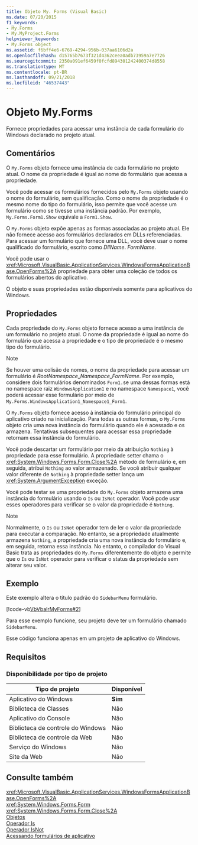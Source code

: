 ```yaml
---
title: Objeto My. Forms (Visual Basic)
ms.date: 07/20/2015
f1_keywords:
- My.Forms
- My.MyProject.Forms
helpviewer_keywords:
- My.Forms object
ms.assetid: f6bff4e6-6769-4294-956b-037aa6106d2a
ms.openlocfilehash: d15765b7673f321d4362ceea0adb73959a7e7726
ms.sourcegitcommit: 2350a091ef6459f0fcfd894301242400374d8558
ms.translationtype: MT
ms.contentlocale: pt-BR
ms.lasthandoff: 09/21/2018
ms.locfileid: "46537443"
---
```

# <a name="myforms-object"></a>Objeto My.Forms
Fornece propriedades para acessar uma instância de cada formulário do Windows declarado no projeto atual.  
  
## <a name="remarks"></a>Comentários  
 O `My.Forms` objeto fornece uma instância de cada formulário no projeto atual. O nome da propriedade é igual ao nome do formulário que acessa a propriedade.   
  
 Você pode acessar os formulários fornecidos pelo `My.Forms` objeto usando o nome do formulário, sem qualificação. Como o nome da propriedade é o mesmo nome do tipo do formulário, isso permite que você acesse um formulário como se tivesse uma instância padrão. Por exemplo, `My.Forms.Form1.Show` equivale a `Form1.Show`.  
  
 O `My.Forms` objeto expõe apenas as formas associadas ao projeto atual. Ele não fornece acesso aos formulários declarados em DLLs referenciadas. Para acessar um formulário que fornece uma DLL, você deve usar o nome qualificado do formulário, escrito como *DllName*. *FormName*.  
  
 Você pode usar o <xref:Microsoft.VisualBasic.ApplicationServices.WindowsFormsApplicationBase.OpenForms%2A> propriedade para obter uma coleção de todos os formulários abertos do aplicativo.  
  
 O objeto e suas propriedades estão disponíveis somente para aplicativos do Windows.  
  
## <a name="properties"></a>Propriedades  
 Cada propriedade do `My.Forms` objeto fornece acesso a uma instância de um formulário no projeto atual. O nome da propriedade é igual ao nome do formulário que acessa a propriedade e o tipo de propriedade é o mesmo tipo do formulário.  
  
> [!NOTE]
>  Se houver uma colisão de nomes, o nome da propriedade para acessar um formulário é *RootNamespace*_*Namespace*\_*FormName*. Por exemplo, considere dois formulários denominados `Form1.`se uma dessas formas está no namespace raiz `WindowsApplication1` e no namespace `Namespace1`, você poderá acessar esse formulário por meio de `My.Forms.WindowsApplication1_Namespace1_Form1`.  
  
 O `My.Forms` objeto fornece acesso à instância do formulário principal do aplicativo criado na inicialização. Para todas as outras formas, o `My.Forms` objeto cria uma nova instância do formulário quando ele é acessado e os armazena. Tentativas subsequentes para acessar essa propriedade retornam essa instância do formulário.  
  
 Você pode descartar um formulário por meio da atribuição `Nothing` à propriedade para esse formulário. A propriedade setter chama o <xref:System.Windows.Forms.Form.Close%2A> método de formulário e, em seguida, atribui `Nothing` ao valor armazenado. Se você atribuir qualquer valor diferente de `Nothing` à propriedade setter lança um <xref:System.ArgumentException> exceção.  
  
 Você pode testar se uma propriedade do `My.Forms` objeto armazena uma instância do formulário usando o `Is` ou `IsNot` operador. Você pode usar esses operadores para verificar se o valor da propriedade é `Nothing`.  
  
> [!NOTE]
>  Normalmente, o `Is` ou `IsNot` operador tem de ler o valor da propriedade para executar a comparação. No entanto, se a propriedade atualmente armazena `Nothing`, a propriedade cria uma nova instância do formulário e, em seguida, retorna essa instância. No entanto, o compilador do Visual Basic trata as propriedades do `My.Forms` diferentemente do objeto e permite que o `Is` ou `IsNot` operador para verificar o status da propriedade sem alterar seu valor.  
  
## <a name="example"></a>Exemplo  
 Este exemplo altera o título padrão do `SidebarMenu` formulário.  
  
 [!code-vb[VbVbalrMyForms#2](../../../visual-basic/language-reference/objects/codesnippet/VisualBasic/my-forms-object_1.vb)]  
  
 Para esse exemplo funcione, seu projeto deve ter um formulário chamado `SidebarMenu`.  
  
 Esse código funciona apenas em um projeto de aplicativo do Windows.  
  
## <a name="requirements"></a>Requisitos  
  
### <a name="availability-by-project-type"></a>Disponibilidade por tipo de projeto  
  
|Tipo de projeto|Disponível|  
|---|---|  
|Aplicativo do Windows|**Sim**|  
|Biblioteca de Classes|Não|  
|Aplicativo do Console|Não|  
|Biblioteca de controle do Windows|Não|  
|Biblioteca de controle da Web|Não|  
|Serviço do Windows|Não|  
|Site da Web|Não|  
  
## <a name="see-also"></a>Consulte também  
 <xref:Microsoft.VisualBasic.ApplicationServices.WindowsFormsApplicationBase.OpenForms%2A>  
 <xref:System.Windows.Forms.Form>  
 <xref:System.Windows.Forms.Form.Close%2A>  
 [Objetos](../../../visual-basic/language-reference/objects/index.md)  
 [Operador Is](../../../visual-basic/language-reference/operators/is-operator.md)  
 [Operador IsNot](../../../visual-basic/language-reference/operators/isnot-operator.md)  
 [Acessando formulários de aplicativo](../../../visual-basic/developing-apps/programming/accessing-application-forms.md)
